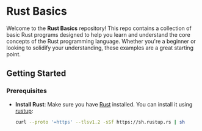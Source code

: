 # Rust Basics

Welcome to the **Rust Basics** repository! This repo contains a collection of basic Rust programs designed to help you learn and understand the core concepts of the Rust programming language. Whether you're a beginner or looking to solidify your understanding, these examples are a great starting point.

## Getting Started

### Prerequisites
- **Install Rust**: Make sure you have [Rust](https://www.rust-lang.org/) installed. You can install it using [rustup](https://rustup.rs/):
  ```bash
  curl --proto '=https' --tlsv1.2 -sSf https://sh.rustup.rs | sh

